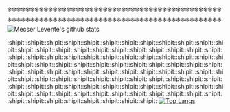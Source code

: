 :snowflake::snowflake::snowflake::snowflake::snowflake::snowflake::snowflake::snowflake::snowflake::snowflake::snowflake::snowflake::snowflake::snowflake::snowflake::snowflake::snowflake::snowflake::snowflake::snowflake::snowflake::snowflake::snowflake::snowflake::snowflake::snowflake::snowflake::snowflake::snowflake::snowflake::snowflake::snowflake::snowflake::snowflake::snowflake::snowflake::snowflake::snowflake::snowflake::snowflake::snowflake::snowflake::snowflake::snowflake::snowflake::snowflake::snowflake::snowflake::snowflake::snowflake::snowflake::snowflake::snowflake::snowflake::snowflake::snowflake::snowflake::snowflake::snowflake::snowflake::snowflake::snowflake::snowflake::snowflake::snowflake::snowflake::snowflake::snowflake::snowflake::snowflake::snowflake::snowflake::snowflake::snowflake::snowflake::snowflake::snowflake::snowflake::snowflake::snowflake::snowflake::snowflake::snowflake::snowflake::snowflake::snowflake::snowflake::snowflake::snowflake::snowflake::snowflake::snowflake::snowflake::snowflake:
![Mecser Levente's github stats](https://github-readme-stats.vercel.app/api?username=mecserlevente&show_icons=true&theme=synthwave)

:shipit::shipit::shipit::shipit::shipit::shipit::shipit::shipit::shipit::shipit::shipit::shipit::shipit::shipit::shipit::shipit::shipit::shipit::shipit::shipit::shipit::shipit::shipit::shipit::shipit::shipit::shipit::shipit::shipit::shipit::shipit::shipit::shipit::shipit::shipit::shipit::shipit::shipit::shipit::shipit::shipit::shipit::shipit::shipit::shipit::shipit::shipit::shipit::shipit::shipit::shipit::shipit::shipit::shipit::shipit::shipit::shipit::shipit::shipit::shipit::shipit::shipit::shipit::shipit::shipit::shipit::shipit::shipit::shipit::shipit::shipit::shipit::shipit::shipit::shipit::shipit::shipit::shipit::shipit::shipit::shipit::shipit::shipit::shipit::shipit::shipit::shipit::shipit::shipit::shipit::shipit::shipit::shipit::shipit::shipit::shipit::shipit::shipit::shipit::shipit:
[![Top Langs](https://github-readme-stats.vercel.app/api/top-langs/?username=mecserlevente)](https://github.com/anuraghazra/github-readme-stats)

